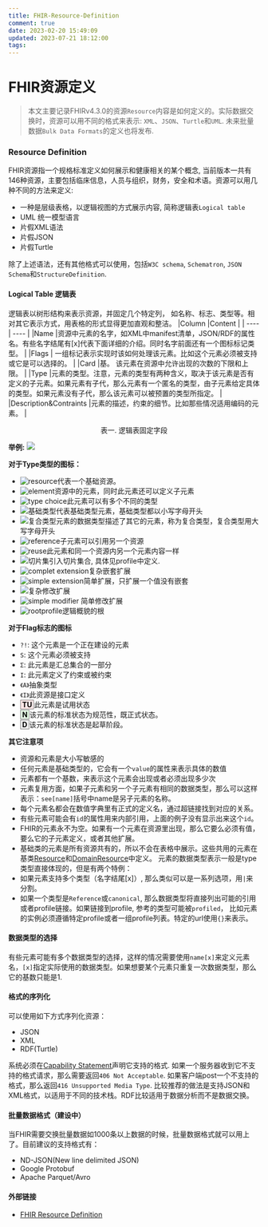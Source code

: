 ```yaml
---
title: FHIR-Resource-Definition
comment: true
date: 2023-02-20 15:49:09
updated: 2023-07-21 18:12:00
tags:
---
```


# FHIR资源定义

> 本文主要记录FHIRv4.3.0的资源`Resource`内容是如何定义的。实际数据交换时，资源可以用不同的格式来表示: `XML`、`JSON`、`Turtle`和`UML`. 未来批量数据`Bulk Data Formats`的定义也将发布. 

### Resource Definition
FHIR资源指一个规格标准定义如何展示和健康相关的某个概念, 当前版本一共有146种资源，主要包括临床信息，人员与组织，财务，安全和术语。资源可以用几种不同的方法来定义:
- 一种是层级表格，以逻辑视图的方式展示内容, 简称逻辑表`Logical table`
- UML 统一模型语言
- 片假XML语法
- 片假JSON
- 片假Turtle

除了上述语法，还有其他格式可以使用，包括`W3C schema`, `Schematron`, `JSON Schema`和`StructureDefinition`.

#### Logical Table 逻辑表
逻辑表以树形结构来表示资源，并固定几个特定列， 如名称、标志、类型等。相对其它表示方式，用表格的形式显得更加直观和整洁。
|Column     |Content       |
| ---- | ---- |
|Name       |资源中元素的名字，如XML中manifest清单，JSON/RDF的属性名。有些名字结尾有[x]代表下面详细的介绍。同时名字前面还有一个图标标记类型。     |
|Flags       | 一组标记表示实现时该如何处理该元素。比如这个元素必须被支持或它是可以选择的。  |
|Card       |基。 该元素在资源中允许出现的次数的下限和上限。    |
|Type       |元素的类型。注意，元素的类型有两种含义，取决于该元素是否有定义的子元素。如果元素有子代，那么元素有一个匿名的类型，由子元素给定具体的类型。如果元素没有子代，那么该元素可以被预置的类型所指定。   |
|Description&Contraints       |元素的描述，约束的细节。比如那些情况适用编码的元素。    |


<center>表一. 逻辑表固定字段</center>

**举例:**
![](https://fastly.jsdelivr.net/gh/filess/img17@main/2023/02/20/1676860770692-3f9519a8-782f-40b4-b462-4a1523e51b2a.png)

**对于Type类型的图标：**
- <img src="http://hl7.org/fhir/icon_resource.png" style="display: inline; margin:auto;" alt="resource" />代表一个基础资源。
- <img src="http://hl7.org/fhir/icon_element.gif" style="display: inline; margin:auto;" alt="element"/>资源中的元素，同时此元素还可以定义子元素
- <img src="http://hl7.org/fhir/icon_choice.gif" style="display: inline; margin:auto;" alt="type choice"/>此元素可以有多个不同的类型
- <img src="http://hl7.org/fhir/icon_primitive.png" style="display: inline; margin:auto;" alt="基础类型" />代表基础类型元素，基础类型都以小写字母开头
- <img src="http://hl7.org/fhir/icon_datatype.gif" style="display: inline; margin:auto;" alt="复合类型" />元素的数据类型描述了其它的元素，称为复合类型，复合类型用大写字母开头
- <img src="http://hl7.org/fhir/icon_reference.png" style="display:inline; margin:auto;" alt="reference">子元素可以引用另一个资源
- <img src="http://hl7.org/fhir/icon_reuse.png" style="display:inline; margin:auto;" alt="reuse">此元素和同一个资源内另一个元素内容一样
- <img src="http://hl7.org/fhir/icon_slice.png" style="display:inline; margin:auto;" alt="切片集"/>引入切片集合, 具体见profile中定义.
- <img src="http://hl7.org/fhir/icon_extension_complex.png"  style="display:inline; margin:auto;" alt="complet extension" />复杂嵌套扩展
- <img src="http://hl7.org/fhir/icon_extension_simple.png" style="display:inline; margin:auto;" alt="simple extension" />简单扩展，只扩展一个值没有嵌套
- <img src="http://hl7.org/fhir/icon_modifier_extension_complex.png" style="display:inline; margin:auto;" atl="complex modifier" />复杂修改扩展
- <img src="http://hl7.org/fhir/icon_modifier_extension_simple.png" style="display:inline; margin:auto;" alt="simple modifier" /> 简单修改扩展
- <img src="http://hl7.org/fhir/icon_profile.png" style="display:inline; margin:auto;" alt="rootprofile" />逻辑概貌的根

**对于Flag标志的图标**
- <code>?!</code>: 这个元素是一个正在建设的元素
- <code>S</code>: 这个元素必须被支持
- <code>Σ</code>: 此元素是汇总集合的一部分
- <code>I</code>: 此元素定义了约束或被约束
- <code>《A》</code>抽象类型
- <code>《I》</code>此资源是接口定义
- <a style="padding-left: 3px; padding-right: 3px; border: 1px grey solid; font-weight: bold; color: black; background-color: #ffe6e6" >TU</a>此元素是试用状态
- <a style="padding-left: 3px; padding-right: 3px; border: 1px grey solid; font-weight: bold; color: black; background-color: #e6ffe6">N</a>该元素的标准状态为规范性，既正式状态。
- <a style="padding-left: 3px; padding-right: 3px; border: 1px grey solid; font-weight: bold; color: black; background-color: #efefef" >D</a>该元素的标准状态是起草阶段。

**其它注意项**
- 资源和元素是大小写敏感的
- 任何元素是基础类型的，它会有一个`value`的属性来表示具体的数值
- 元素都有一个基数，来表示这个元素会出现或者必须出现多少次
- 元素复用方面，如果子元素和另一个子元素有相同的数据类型，那么可以这样表示：`see[name]`括号中name是另子元素的名称。
- 每个元素名都会在数值字典里有正式的定义名，通过超链接找到对应的关系。
- 有些元素可能会有`id`的属性用来内部引用，上面的例子没有显示出来这个`id`。
- FHIR的元素永不为空。如果有一个元素在资源里出现，那么它要么必须有值，要么它的子元素定义，或者其他扩展。
- 基础类的元素是所有资源共有的，所以不会在表格中展示。这些共用的元素在基类[Resource](http://hl7.org/fhir/resource.html)和[DomainResource](http://hl7.org/fhir/domainresource.html)中定义。
元素的数据类型表示一般是type类型直接体现的，但是有两个特例：
- 如果元素支持多个类型（名字结尾[x]）, 那么类似可以是一系列选项，用`|`来分割。
- 如果一个类型是`Reference`或`canonical`, 那么数据类型将直接列出可能的引用或者profile链接。如果链接到profile, 参考的类型可能被`profiled`， 比如元素的实例必须遵循特定profile或者一组profile列表。特定的url使用`{}`来表示。

#### 数据类型的选择
有些元素可能有多个数据类型的选择，这样的情况需要使用`name[x]`来定义元素名，`[x]`指定实际使用的数据类型。如果想要某个元素只重复一次数据类型，那么它的基数只能是1. 

#### 格式的序列化
可以使用如下方式序列化资源：
- JSON
- XML
- RDF(Turtle)

系统必须在[Capability Statement](http://hl7.org/fhir/capabilitystatement.html)声明它支持的格式. 如果一个服务器收到它不支持的格式请求，那么需要返回`406 Not Acceptable`. 如果客户端post一个不支持的格式，那么返回`416 Unsupported Media Type`.
比较推荐的做法是支持JSON和XML格式，以适用于不同的技术栈。RDF比较适用于数据分析而不是数据交换。

#### 批量数据格式（建设中）
当FHIR需要交换批量数据如1000条以上数据的时候，批量数据格式就可以用上了。目前建议的支持格式有：
- ND-JSON(New line delimited JSON)
- Google Protobuf
- Apache Parquet/Avro

#### 外部链接
- [FHIR Resource Definition](http://hl7.org/fhir/formats.html#)
